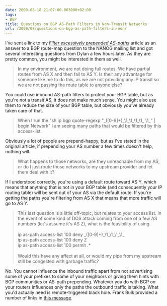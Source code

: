 ```yaml
---
date: 2009-08-18 21:07:00.003000+02:00
tags:
- BGP
title: Questions on BGP AS-Path Filters in Non-Transit Networks
url: /2009/08/questions-on-bgp-as-path-filters-in-non/
---
```

I've sent a link to my [*Filter excessively prepended AS-paths*](/kb/tag/BGP/Filter_Excessively_Prepended_BGP_Paths/) article as an answer to a BGP route-map question to the NANOG mailing list and got several interesting questions from Dylan a few hours later. As they are pretty common, you might be interested in them as well.

> In my environment, we are not doing full routes. We have partial routes from AS X and then fail to AS Y. Is their any advantage for someone like me to do this, as we are not providing any IP transit so we are not passing the route table to anyone else?
<!--more-->
You could use inbound AS-path filters to protect your BGP table, but as you\'re not a transit AS, it does not make much sense. You might also use them to reduce the size of your BGP table, but obviously you've already taken care of that.

> When I run the \"sh ip bgp quote-regexp \"\_(\[0-9\]+)\_\\1\_\\1\_\\1\_\\1\_ \\1\_\" \| begin Network\" I am seeing many paths that would be filtered by this access-list.

Obviously a lot of people are prepend-happy, but as I've stated in the original article, if prepending your AS number a few times doesn't help, nothing will.

> What happens to those networks, are they unreachable from my AS, or do I just route those networks to my upstream provider and let them deal with it?

If I understood correctly, you\'re using a default route toward AS Y, which means that anything that is not in your BGP table (and consequently your IP routing table) will be sent out of your AS via the default route. If you\'re getting the paths you\'re filtering from AS X that means that more traffic will go to AS Y.

> This last question is a little off-topic, but relates to your access list. In the event of some kind of DOS attack coming from one of a few AS numbers (let\'s assume it\'s AS Z), what is the feasibility of using\
> \
> ip as-path access-list 100 deny \_(\[0-9\]+)\_\\1\_\\1\_\\1\_\\1\_\
> ip as-path access-list 100 deny Z\
> ip as-path access-list 100 permit .\*\
> \
> Would this have any affect at all, or would my pipe from my upstream still be congested with garbage traffic?

No. You cannot influence the inbound traffic apart from not advertising some of your prefixes to some of your neighbors or giving them hints with BGP communities or AS-path prepending. Whatever you do with BGP on your routers influences only the paths the outbound traffic is taking. What you\'d actually need is remote-triggered black hole. Frank Bulk provided a number of links in [this message](http://www.merit.edu/mail.archives/nanog/msg19969.html).
